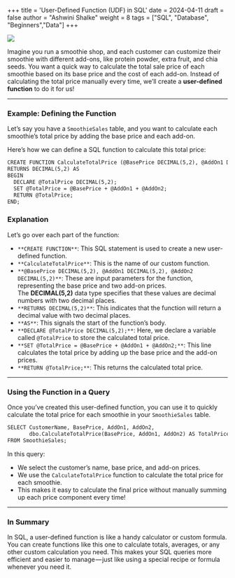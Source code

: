 +++
title = 'User-Defined Function (UDF) in SQL'
date = 2024-04-11
draft = false
author = "Ashwini Shalke"
weight = 8
tags = ["SQL", "Database", "Beginners","Data"]
+++



![](https://cdn-images-1.medium.com/max/1600/1*f_xb9ikTC4RgBUn8MMMd9g.png)

Imagine you run a smoothie shop, and each customer can customize their smoothie with different add-ons, like protein powder, extra fruit, and chia seeds. You want a quick way to calculate the total sale price of each smoothie based on its base price and the cost of each add-on. Instead of calculating the total price manually every time, we’ll create a **user-defined function** to do it for us!

 --- 

### Example: Defining the Function

Let’s say you have a `SmoothieSales` table, and you want to calculate each smoothie’s total price by adding the base price and each add-on.

Here’s how we can define a SQL function to calculate this total price:

```html
CREATE FUNCTION CalculateTotalPrice (@BasePrice DECIMAL(5,2), @AddOn1 DECIMAL(5,2), @AddOn2 DECIMAL(5,2)) 
RETURNS DECIMAL(5,2) AS
BEGIN 
  DECLARE @TotalPrice DECIMAL(5,2); 
  SET @TotalPrice = @BasePrice + @AddOn1 + @AddOn2; 
  RETURN @TotalPrice; 
END;
```

### Explanation

Let’s go over each part of the function:

*   `**CREATE FUNCTION**`: This SQL statement is used to create a new user-defined function.
*   `**CalculateTotalPrice**`: This is the name of our custom function.
*   `**@BasePrice DECIMAL(5,2), @AddOn1 DECIMAL(5,2), @AddOn2 DECIMAL(5,2)**`: These are input parameters for the function, representing the base price and two add-on prices. The **DECIMAL(5,2)** data type specifies that these values are decimal numbers with two decimal places.
*   `**RETURNS DECIMAL(5,2)**`: This indicates that the function will return a decimal value with two decimal places.
*   `**AS**`: This signals the start of the function’s body.
*   `**DECLARE @TotalPrice DECIMAL(5,2);**`: Here, we declare a variable called `@TotalPrice` to store the calculated total price.
*   `**SET @TotalPrice = @BasePrice + @AddOn1 + @AddOn2;**`: This line calculates the total price by adding up the base price and the add-on prices.
*   `**RETURN @TotalPrice;**`: This returns the calculated total price.

  
---
### Using the Function in a Query

Once you’ve created this user-defined function, you can use it to quickly calculate the total price for each smoothie in your `SmoothieSales` table.

```html
SELECT CustomerName, BasePrice, AddOn1, AddOn2,
       dbo.CalculateTotalPrice(BasePrice, AddOn1, AddOn2) AS TotalPrice
FROM SmoothieSales;
```

In this query:

*   We select the customer’s name, base price, and add-on prices.
*   We use the `CalculateTotalPrice` function to calculate the total price for each smoothie.
*   This makes it easy to calculate the final price without manually summing up each price component every time!

---  

### In Summary

In SQL, a user-defined function is like a handy calculator or custom formula. You can create functions like this one to calculate totals, averages, or any other custom calculation you need. This makes your SQL queries more efficient and easier to manage — just like using a special recipe or formula whenever you need it.